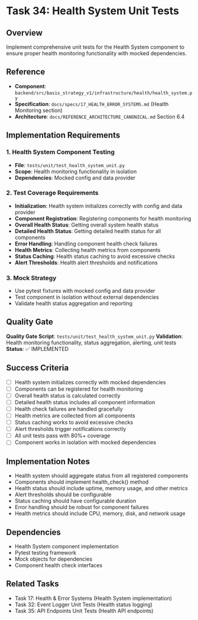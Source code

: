 # Task 34: Health System Unit Tests

## Overview
Implement comprehensive unit tests for the Health System component to ensure proper health monitoring functionality with mocked dependencies.

## Reference
- **Component**: `backend/src/basis_strategy_v1/infrastructure/health/health_system.py`
- **Specification**: `docs/specs/17_HEALTH_ERROR_SYSTEMS.md` (Health Monitoring section)
- **Architecture**: `docs/REFERENCE_ARCHITECTURE_CANONICAL.md` Section 6.4

## Implementation Requirements

### 1. Health System Component Testing
- **File**: `tests/unit/test_health_system_unit.py`
- **Scope**: Health monitoring functionality in isolation
- **Dependencies**: Mocked config and data provider

### 2. Test Coverage Requirements
- **Initialization**: Health system initializes correctly with config and data provider
- **Component Registration**: Registering components for health monitoring
- **Overall Health Status**: Getting overall system health status
- **Detailed Health Status**: Getting detailed health status for all components
- **Error Handling**: Handling component health check failures
- **Health Metrics**: Collecting health metrics from components
- **Status Caching**: Health status caching to avoid excessive checks
- **Alert Thresholds**: Health alert thresholds and notifications

### 3. Mock Strategy
- Use pytest fixtures with mocked config and data provider
- Test component in isolation without external dependencies
- Validate health status aggregation and reporting

## Quality Gate
**Quality Gate Script**: `tests/unit/test_health_system_unit.py`
**Validation**: Health monitoring functionality, status aggregation, alerting, unit tests
**Status**: ✅ IMPLEMENTED

## Success Criteria
- [ ] Health system initializes correctly with mocked dependencies
- [ ] Components can be registered for health monitoring
- [ ] Overall health status is calculated correctly
- [ ] Detailed health status includes all component information
- [ ] Health check failures are handled gracefully
- [ ] Health metrics are collected from all components
- [ ] Status caching works to avoid excessive checks
- [ ] Alert thresholds trigger notifications correctly
- [ ] All unit tests pass with 80%+ coverage
- [ ] Component works in isolation with mocked dependencies

## Implementation Notes
- Health system should aggregate status from all registered components
- Components should implement health_check() method
- Health status should include uptime, memory usage, and other metrics
- Alert thresholds should be configurable
- Status caching should have configurable duration
- Error handling should be robust for component failures
- Health metrics should include CPU, memory, disk, and network usage

## Dependencies
- Health System component implementation
- Pytest testing framework
- Mock objects for dependencies
- Component health check interfaces

## Related Tasks
- Task 17: Health & Error Systems (Health System implementation)
- Task 32: Event Logger Unit Tests (Health status logging)
- Task 35: API Endpoints Unit Tests (Health API endpoints)
